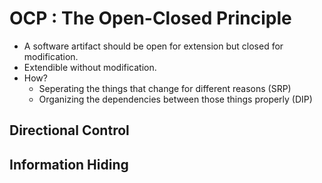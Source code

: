 # OCP : The Open-Closed Principle
- A software artifact should be open for extension but closed for modification.
- Extendible without modification.
- How?
  - Seperating the things that change for different reasons (SRP)
  - Organizing the dependencies between those things properly (DIP)
 
## Directional Control
## Information Hiding
